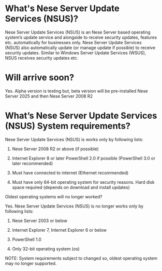 # What's Nese Server Update Services (NSUS)?

Nese Server Update Services (NSUS) is an Nese Server based operating system’s update service and alongside to receive security updates, features etc. automatically for businesses only.
Nese Server Update Services (NSUS) also automatically update (or manage update if possible) to receive security updates.
Similar to Windows Server Update Services (WSUS), NSUS receives security updates etc.

# Will arrive soon?

Yes. Alpha version is testing but, beta version will be pre-installed Nese Server 2025 and then Nese Server 2008 R2

# What’s Nese Server Update Services (NSUS) System requirements?

Nese Server Update Services (NSUS) is works only by following lists:

1. Nese Server 2008 R2 or above (if possible)

2. Internet Explorer 8 or later
PowerShell 2.0 if possible (PowerShell 3.0 or later recommended)

3. Must have connected to internet (Ethernet recommended)

4. Must have only 64-bit operating system for security reasons.
Hard disk space required (depends on download and install updates)

Oldest operating systems will no longer worked?

Yes. Nese Server Update Services (NSUS) is no longer works only by following lists:

1. Nese Server 2003 or below

2. Internet Explorer 7, Internet Explorer 6 or below

3. PowerShell 1.0

4. Only 32-bit operating system (os)

NOTE: System requirements subject to changed so, oldest operating system may no longer supported.
